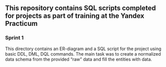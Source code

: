 ## This repository contains SQL scripts completed for projects as part of training at the Yandex Practicum

### Sprint 1

This directory contains an ER-diagram and a SQL script for the project using basic DDL, DML, DQL commands.
The main task was to create a normalized data schema from the provided “raw” data and fill the entities with data.